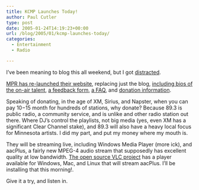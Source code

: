 ```yaml
---
title: KCMP Launches Today!
author: Paul Cutler
type: post
date: 2005-01-24T14:19:23+00:00
url: /blog/2005/01/kcmp-launches-today/
categories:
  - Entertainment
  - Radio

---
```

I&#8217;ve been meaning to blog this all weekend, but I got [distracted][1].

[MPR has re-launched their website][2], replacing just the blog, [including bios of the on-air talent][3], [a feedback form][4], [a FAQ][5], and [donation information][6].

Speaking of donating, in the age of XM, Sirius, and Napster, when you can pay $10-$15 month for hundreds of stations, why donate? Because 89.3 is public radio, a community service, and is unlike and other radio station out there. Where DJ&#8217;s control the playlists, not big media (yes, even XM has a significant Clear Channel stake), and 89.3 will also have a heavy local focus for Minnesota artists. I did my part, and put my money where my mouth is.

They will be streaming live, including Windows Media Player (more ick), and aacPlus, a fairly new MPEG-4 audio stream that supposedly has excellent quality at low bandwidth. [The open source VLC project][7] has a player available for Windows, Mac, and Linux that will stream aacPlus. I&#8217;ll be installing that this morning!.

Give it a try, and listen in.

 [1]: http://www.worldofwarcraft.com
 [2]: http://minnesota.publicradio.org/radio/services/thecurrent/
 [3]: http://minnesota.publicradio.org/radio/services/thecurrent/staff.php
 [4]: http://www.publicradio.org/applications/formbuilder/user/form_display.php?form_code=e7d78b6c2e2d
 [5]: http://minnesota.publicradio.org/about/site/faq/newservice.php
 [6]: https://dynamic.mpr.org/pledge/pledgeforms/contribution_form.jhtml?refId=893120
 [7]: http://www.videolan.org/vlc/